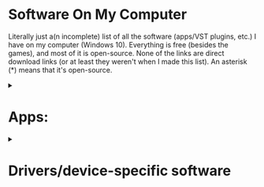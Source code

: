 # Software On My Computer
Literally just a(n incomplete) list of all the software (apps/VST plugins, etc.) I have on my computer (Windows 10).
Everything is free (besides the games), and most of it is open-source. None of the links are direct download links (or at least they weren't when I made this list).
An asterisk (\*) means that it's open-source.

<details><summary><h1>Apps:</h1></summary>

### Built-in stuff
Obvsiously.

### [7-Zip](https://7-zip.org)\*
An open-source utility for creating and opening archives.

### [Audacity](https://www.audacityteam.org)\*
An open-source program for recording audio. I rarely use it, since I have alternatives with more features, but it's nice to have for some things.

### [AutoHotKey (v2)](https://autohotkey.com)\*
An open-source utility for creating custom hotkeys, macros, and various other things. I don't use it much, but I have an AHK autoclicker that's useful in some situations.

### [BespokeSynth](https://www.bespokesynth.com)\*
An open-source modular DAW. It can host 64-bit VST2, VST3, LV2, and CLAP plugins, and it has several dozen built-in modules. Bespoke is absolutely incredible, and EVERYTHING can be modulated.

### [Bulk Rename Utility](https://www.bulkrenameutility.co.uk)
A free (for personal use) utility for renaming multiple files at once.

### [Cakewalk by Bandlab](https://www.bandlab.com/products/cakewalk)
This used to be my main DAW, before I discovered Bespoke, and later Waveform. I never actually record anything useful, I just mess around. The main reason I still have it on my computer is that it can host 32-bit plugins (of which I have a few). It hosts 32 and 64-bit VST2, VST3, and DirectX plugins.

### [Carla](https://github.com/falkTX/Carla)\*
"Carla is a fully-featured modular audio plugin host, with support for many audio drivers and plugin formats." It's also open-source. Although Carla and Bespoke are very similar, I prefer Bespoke for various reasons.

### [Clink](https://mridgers.github.io/clink)\*
Some command prompt utility I literally never use... although looking at the website, maybe I should. I installed it because [`autojump`](https://github.com/wting/autojump)\* depended on it, but then I couldn't get `autojump` working.

### [Discord](https://discord.com)
A chat/communication/messaging software.

### [DISTRHO Cardinal](https://github.com/DISTRHO/Cardinal)\*
An open-source VST2/VST3/LV2/CLAP/standalone version of VCV Rack v2.

### [Everything](https://www.voidtools.com)
An amazing tool that can quickly search every single file on a Windows computer. 

### [EverythingToolbar](https://github.com/stnkl/EverythingToolbar)\*
An easy way to add Everything to the taskbar, made to look like normal Windows Search.

### [Flow Launcher](https://github.com/Flow-Launcher/Flow.Launcher)\*
An open-source search utility with plenty of add-ons. I've looked at a lot of these, including [PowerToys](https://learn.microsoft.com/en-us/windows/powertoys) Run\*, [Keypirinha](https://keypirinha.com/), [ueli](https://ueli.app)\*, and [Wox](https://wox.one)\*.
 
 ### [Git](https://git-scm.com/)\*
 Version control software... I'm assuming if you're reading this list, you know what it is.
 
 ### [GitHub CLI](https://cli.github.com)\*
 A command line application for Git/GitHub.
 
 ### [GitHub Desktop](https://desktop.github.com)\*
 A UI application for Git/GitHub.
 
### [Google Chrome](https://google.com/chrome)
 Google's web browser. I know it may not necessarily be the fastest or the most secure, but it's the one I use.
 
 ### [Muse Hub](https://www.musehub.com)
 An app used to download things like MuseScore 4, Muse Sounds, Audacity, and a couple of other things. <rant>I'm literally going to uninstall this as soon as I finish this list... I hate this app for several reasons. Firstly, I just hate app installers that are also apps that need installation. It just seems ridiculous. Secondly (and most importantly), it installs a service that automatically runs in the background and makes it really annoying to get rid of. Uninstalling Muse Hub doesn't get rid of it, the folder it's in has... weird permissions, and you can't set the service to "manual" because you don't have permissions to do that, and you don't have permission to change the permission. While it could just be the torrent client it claims to be, there's no way to know. Basically, if it *is* a virus or something (I doubt it is, but still), it's a very well-designed one. </rant>

### [Tablacus Explorer](https://tablacus.github.io/explorer_en.html)\*
I don't have a built-in tabbed file manager, so I use this instead. It may not look as nice and... *Mac-like* (yes, I said it) as that of Windows 11, but it's portable, open-source, works great and is incredibly customizeable, though it does require a bit of learning. I've tried several alternatives, such as [Files](https://files.community), [OneCommander](https://onecommmander.com), and multiple versions of QTTabBar (no link because I don't want to spend ten minutes trying to figure out which one is actually the newest), but Tablacus was just the one I liked more.

### [Slack](https://slack.com)

</details>

<details><summary><h1>Drivers/device-specific software</h1></summary>
 - The driver for an M-Audio Fast Track Ultra (kind of buggy on Windows 10, making me even more hesitant to try Windows 11). The driver is no longer available on the M-Audio website, so I'm not going to put a link here.
 - The [driver](https://m-audio.com/support/download/drivers/usb-midi-series-5.0.1) for an M-Audio KeyRig 25 (or O2 25, since they're literally the exact same device)
 - [A few things](https://www.usa.canon.com/support/p/canoscan-lide-100) for my CanoScan LiDE 100
 - [Software](https://support.brother.com/g/b/downloadlist.aspx?c=us&lang=en&prod=mfc7840w_all&os=10013) for a Brother MFC-7840W
 - [Logitech Unifying software](https://support.logi.com/hc/en-us/articles/360025297913). I somehow ended up with three Logitech Unifying mice and one keyboard, all of which are connected to the same receiver.
 
 </details>
